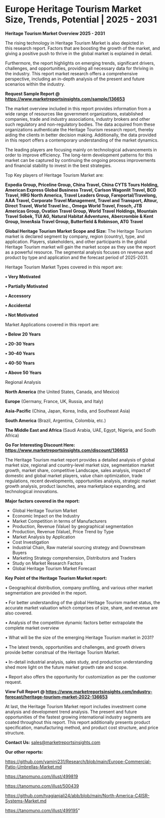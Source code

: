 # Europe Heritage Tourism Market Size, Trends, Potential | 2025 - 2031

<Strong> Heritage Tourism Market Overview 2025 - 2031</strong>

The rising technology in Heritage Tourism Market is also depicted in this research report. Factors that are boosting the growth of the market, and giving a positive push to thrive in the global market is explained in detail.

Furthermore, the report highlights on emerging trends, significant drivers, challenges, and opportunities, providing all necessary data for thriving in the industry. This report market research offers a comprehensive perspective, including an in-depth analysis of the present and future scenarios within the industry.

<strong>Request Sample Report @ <a href=https://www.marketreportsinsights.com/sample/136653>https://www.marketreportsinsights.com/sample/136653</a></strong>

The market overview included in this report provides information from a wide range of resources like government organizations, established companies, trade and industry associations, industry brokers and other such regulatory and non-regulatory bodies. The data acquired from these organizations authenticate the Heritage Tourism research report, thereby aiding the clients in better decision making. Additionally, the data provided in this report offers a contemporary understanding of the market dynamics.

The leading players are focusing mainly on technological advancements in order to improve efficiency. The long-term development patterns for this market can be captured by continuing the ongoing process improvements and financial stability to invest in the best strategies.

Top Key players of Heritage Tourism Market are:

<strong>Expedia Group, Priceline Group, China Travel, China CYTS Tours Holding, American Express Global Business Travel, Carlson Wagonlit Travel, BCD Travel, HRG North America, Travel Leaders Group, Fareportal/Travelong, AAA Travel, Corporate Travel Management, Travel and Transport, Altour, Direct Travel, World Travel Inc., Omega World Travel, Frosch, JTB Americas Group, Ovation Travel Group, World Travel Holdings, Mountain Travel Sobek, TUI AG, Natural Habitat Adventures, Abercrombie & Kent Group, InnerAsia Travel Group, Butterfield & Robinson, ATG Travel</strong>

<strong><b>Global Heritage Tourism Market Scope and Size:</b></strong>
The Heritage Tourism market is declared segment by company, region (country), type, and application. Players, stakeholders, and other participants in the global Heritage Tourism market will gain the market scope as they use the report as a powerful resource. The segmental analysis focuses on revenue and product by type and application and the forecast period of 2025-2031.

Heritage Tourism Market Types covered in this report are:

<strong>• Very Motivated

• Partially Motivated

• Accessory

• Accidental

• Not Motivated</strong>

Market Applications covered in this report are:

<strong>• Below 20 Years

• 20-30 Years

• 30-40 Years

• 40-50 Years

• Above 50 Years</strong> 

Regional Analysis

<strong>North America</strong> (the United States, Canada, and Mexico)

<strong>Europe</strong> (Germany, France, UK, Russia, and Italy)

<strong>Asia-Pacific</strong> (China, Japan, Korea, India, and Southeast Asia)

<strong>South America</strong> (Brazil, Argentina, Colombia, etc.)

<strong>The Middle East and Africa</strong> (Saudi Arabia, UAE, Egypt, Nigeria, and South Africa)

<strong>Go For Interesting Discount Here: <a href=https://www.marketreportsinsights.com/discount/136653>https://www.marketreportsinsights.com/discount/136653</a></strong>

The Heritage Tourism market report provides a detailed analysis of global market size, regional and country-level market size, segmentation market growth, market share, competitive Landscape, sales analysis, impact of domestic and global market players, value chain optimization, trade regulations, recent developments, opportunities analysis, strategic market growth analysis, product launches, area marketplace expanding, and technological innovations.

<strong><b>Major factors covered in the report:</b></strong>
<ul>
  <li>Global Heritage Tourism Market </li>
  <li>Economic Impact on the Industry</li>
  <li>Market Competition in terms of Manufacturers</li>
  <li>Production, Revenue (Value) by geographical segmentation</li>
  <li>Production, Revenue (Value), Price Trend by Type</li>
  <li>Market Analysis by Application</li>
  <li>Cost Investigation</li>
  <li>Industrial Chain, Raw material sourcing strategy and Downstream Buyers</li>
  <li>Marketing Strategy comprehension, Distributors and Traders</li>
  <li>Study on Market Research Factors</li>
  <li>Global Heritage Tourism Market Forecast</li>
</ul>

<strong><b>Key Point of the Heritage Tourism Market report:</b></strong>

• Geographical distribution, company profiling, and various other market segmentation are provided in the report.

• For better understanding of the global Heritage Tourism market status, the accurate market valuation which comprises of size, share, and revenue are also covered.

• Analysis of the competitive dynamic factors better extrapolate the complete market overview

• What will be the size of the emerging Heritage Tourism market in 2031?

• The latest trends, opportunities and challenges, and growth drivers provide better construal of the Heritage Tourism Market.

• In-detail industrial analysis, sales study, and production understanding shed more light on the future market growth rate and scope.

• Report also offers the opportunity for customization as per the customer request.

<strong><b>View Full Report @ <a href=https://www.marketreportsinsights.com/industry-forecast/heritage-tourism-market-2022-136653>https://www.marketreportsinsights.com/industry-forecast/heritage-tourism-market-2022-136653</a></b></strong>


At last, the Heritage Tourism Market report includes investment come analysis and development trend analysis. The present and future opportunities of the fastest growing international industry segments are coated throughout this report. This report additionally presents product specification, manufacturing method, and product cost structure, and price structure.

<strong>Contact Us:</strong>
sales@marketreportsinsights.com

<strong>Our other reports:</strong>

<a href=https://github.com/yamini231/Research/blob/main/Europe-Commercial-Patio-Umbrellas-Market.md>https://github.com/yamini231/Research/blob/main/Europe-Commercial-Patio-Umbrellas-Market.md</a>

<a href=https://tanomuno.com/illust/499819>https://tanomuno.com/illust/499819</a>

<a href=https://tanomuno.com/illust/500439>https://tanomuno.com/illust/500439</a>

<a href=https://github.com/tyagianjali24/abb/blob/main/North-America-C4ISR-Systems-Market.md>https://github.com/tyagianjali24/abb/blob/main/North-America-C4ISR-Systems-Market.md</a>

<a href=https://tanomuno.com/illust/499195>https://tanomuno.com/illust/499195</a>"
